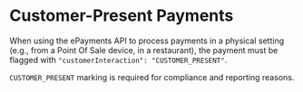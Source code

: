 <!-- START_METADATA
---
title: Customer Present Payments
hide_table_of_contents: true
pagination_next: null
pagination_prev: null
---
END_METADATA -->

# Customer-Present Payments

When using the ePayments API to process payments in a physical setting (e.g.,  from a Point Of Sale device, in a restaurant), the payment must be flagged with `"customerInteraction": "CUSTOMER_PRESENT"`.

`CUSTOMER_PRESENT` marking is required for compliance and reporting reasons.
